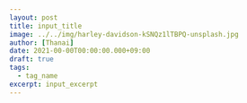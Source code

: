 ```yaml
---
layout: post
title: input_title
image: ../../img/harley-davidson-kSNQz1lTBPQ-unsplash.jpg
author: [Thanai]
date: 2021-00-00T00:00:00.000+09:00
draft: true
tags:
  - tag_name
excerpt: input_excerpt
---
```

